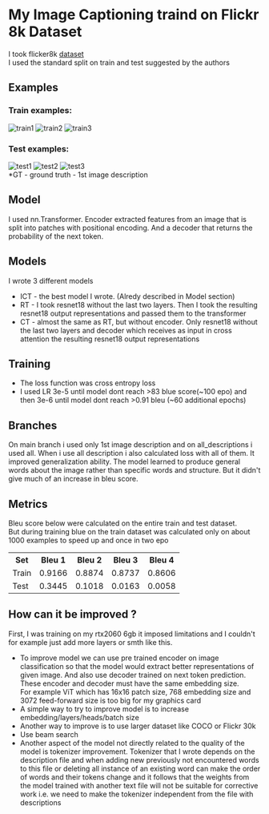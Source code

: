# My Image Captioning traind on Flickr 8k Dataset

I took flicker8k [dataset](https://www.kaggle.com/datasets/jainamshah17/flicker8k-image-captioning)  
I used the standard split on train and test suggested by the authors

## Examples  
### Train examples:  
![train1](images/train1.png) ![train2](images/train2.png) ![train3](images/train3.png)  
### Test examples:  
![test1](images/test1.png) ![test2](images/test2.png) ![test3](images/test3.png)  
*GT - ground truth - 1st image description

## Model 
I used nn.Transformer. Encoder extracted features from an image that is split into patches with positional encoding. And a decoder that returns the probability of the next token.

## Models  
I wrote 3 different models 
* ICT - the best model I wrote. (Alredy described in Model section)
* RT - I took resnet18 without the last two layers. Then I took the resulting resnet18 output representations and passed them to the transformer 
* CT - almost the same as RT, but without encoder. Only resnet18 without the last two layers and decoder which receives as input in cross attention the resulting resnet18 output representations

## Training
* The loss function was cross entropy loss
* I used LR 3e-5 until model dont reach >83 blue score(~100 epo) and then 3e-6 until model dont reach >0.91 bleu (~60 additional epochs) 

## Branches
On main branch i used only 1st image description and on all_descriptions i used all.
When i use all description i also calculated loss with all of them. It improved generalization ability. The model learned to produce general words about the image rather than specific words and structure. But it didn't give much of an increase in bleu score.

## Metrics
Bleu score below were calculated on the entire train and test dataset.  
But during training blue on the train dataset was calculated only on about 1000 examples to speed up and once in two epo
<table>
  <tr>
    <th>Set</th>
    <th>Bleu 1</th>
    <th>Bleu 2</th>
    <th>Bleu 3</th>
    <th>Bleu 4</th>
  </tr>
  <tr>
    <td>Train</td>
    <td>0.9166</td>
    <td>0.8874</td>
    <td>0.8737</td>
    <td>0.8606</td>
  </tr>
  <tr>
    <td>Test</td>
    <td>0.3445</td>
    <td>0.1018</td>
    <td>0.0163</td>
    <td>0.0058</td>
  </tr>
</table>

## How can it be improved ?
First, I was training on my rtx2060 6gb it imposed limitations and I couldn't for example just add more layers or smth like this.
* To improve model we can use pre trained encoder on image classification so that the model would extract better representations of given image. And also use decoder trained on next token prediction.
These encoder and decoder must have the same embedding size.  
For example ViT which has 16x16 patch size, 768 embedding size and 3072 feed-forward size is too big for my graphics card  
* A simple way to try to improve model is to increase embedding/layers/heads/batch size
* Another way to improve is to use larger dataset like COCO or Flickr 30k
* Use beam search 
* Another aspect of the model not directly related to the quality of the model is tokenizer improvement. Tokenizer that I wrote depends on the description file and when adding new previously not encountered words to this file or deleting all instance of an existing word can make the order of words and their tokens change and it follows that the weights from the model trained with another text file will not be suitable for corrective work i.e. we need to make the tokenizer independent from the file with descriptions